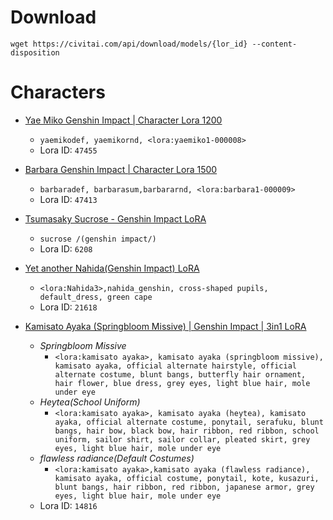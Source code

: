 # Download
`wget https://civitai.com/api/download/models/{lor_id} --content-disposition`

# Characters
* [Yae Miko Genshin Impact | Character Lora 1200](https://civitai.com/models/42778/yae-miko-genshin-impact-or-character-lora-1200)
    * `yaemikodef, yaemikornd, <lora:yaemiko1-000008>`
    * Lora ID: `47455`
* [Barbara Genshin Impact | Character Lora 1500](https://civitai.com/models/42734?modelVersionId=47413)
    * `barbaradef, barbarasum,barbararnd, <lora:barbara1-000009>`
    * Lora ID: `47413`
* [Tsumasaky Sucrose - Genshin Impact LoRA](https://civitai.com/models/5340?modelVersionId=119784)
    * `sucrose /(genshin impact/)`
    * Lora ID: `6208`
* [Yet another Nahida(Genshin Impact) LoRA](https://civitai.com/models/16923/yet-another-nahidagenshin-impact-lora)
    * `<lora:Nahida3>,nahida_genshin, cross-shaped pupils, default_dress, green cape`
    * Lora ID: `21618`

* [Kamisato Ayaka (Springbloom Missive) | Genshin Impact | 3in1 LoRA](https://civitai.com/models/12566/kamisato-ayaka-springbloom-missive-or-genshin-impact-or-3in1-lora)
    * _Springbloom Missive_
      * `<lora:kamisato ayaka>, kamisato ayaka (springbloom missive), kamisato ayaka, official alternate hairstyle, official alternate costume, blunt bangs, butterfly hair ornament, hair flower, blue dress, grey eyes, light blue hair, mole under eye`
    * _Heytea(School Uniform)_
      * `<lora:kamisato ayaka>, kamisato ayaka (heytea), kamisato ayaka, official alternate costume, ponytail, serafuku, blunt bangs, hair bow, black bow, hair ribbon, red ribbon, school uniform, sailor shirt, sailor collar, pleated skirt, grey eyes, light blue hair, mole under eye`
    * _flawless radiance(Default Costumes)_
      * `<lora:kamisato ayaka>,kamisato ayaka (flawless radiance), kamisato ayaka, official costume, ponytail, kote, kusazuri, blunt bangs, hair ribbon, red ribbon, japanese armor, grey eyes, light blue hair, mole under eye`
    * Lora ID: `14816`
